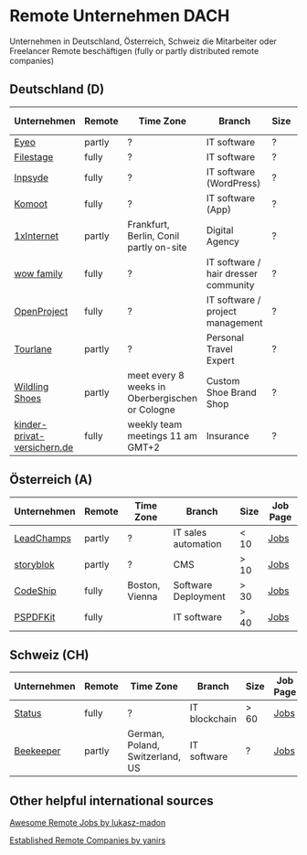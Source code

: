 # Remote Unternehmen DACH
Unternehmen in Deutschland, Österreich, Schweiz die Mitarbeiter oder Freelancer Remote beschäftigen (fully or partly distributed remote companies)

## Deutschland (D)
Unternehmen | Remote | Time Zone | Branch | Size | Job Page
--- | ---| --- | --- | --- | ---
[Eyeo](https://eyeo.com) | partly | ? | IT software | ? | [Jobs](https://eyeo.com/jobs/#!/available_positions)
[Filestage](https://filestage.io) | fully | ? | IT software | ? | [Jobs](https://help.filestage.io/en/articles/1459635-open-positions)
[Inpsyde](https://inpsyde.com) | fully | ? | IT software (WordPress) | ? | [Jobs](https://inpsyde.com/remote-jobs/)
[Komoot](https://www.komoot.de) | fully | ? | IT software (App) | ? | [Jobs](https://www.komoot.de/jobs)
[1xInternet](https://www.1xinternet.de/de) | partly | Frankfurt, Berlin, Conil partly on-site | Digital Agency | ? | [Jobs](https://www.1xinternet.de/de/node/123)
[wow family](https://www.wowfamily.de) | fully | ? | IT software / hair dresser community | ? | [Jobs](https://www.wowfamily.de/career)
[OpenProject](https://www.openproject.org) | fully | ? | IT software / project management | ? | [Jobs](https://www.openproject.org/career)
[Tourlane](https://www.tourlane.com) | partly | ? | Personal Travel Expert | ? | [Jobs](https://careers.tourlane.com)
[Wildling Shoes](https://www.wildling.shoes/) | partly | meet every 8 weeks in Oberbergischen or Cologne | Custom Shoe Brand Shop | ? | [Jobs](https://www.wildling.shoes/pages/jobs)
[kinder-privat-versichern.de](https://www.kinder-privat-versichern.de) | fully | weekly team meetings 11 am GMT+2 | Insurance | ? | [Jobs](https://www.kinder-privat-versichern.de/jobs/)




## Österreich (A)
Unternehmen | Remote | Time Zone | Branch | Size | Job Page
--- | ---| --- | --- | --- | ---
[LeadChamps](https://leadchamps.co) | partly | ? | IT sales automation | < 10 | [Jobs](#)
[storyblok](https://www.storyblok.com) | partly | ? | CMS | > 10 | [Jobs](https://www.storyblok.com/jobs)
[CodeShip](https://codeship.com) | fully | Boston, Vienna | Software Deployment | > 30 | [Jobs](https://codeship.com/jobs)
[PSPDFKit](https://pspdfkit.com) | fully | | IT software | > 40 | [Jobs](https://pspdfkit.com/careers/)



## Schweiz (CH)
Unternehmen | Remote | Time Zone | Branch | Size | Job Page
--- | ---| --- | --- | --- | ---
[Status](https://status.im) | fully | ? | IT blockchain | > 60 | [Jobs](https://status.im/contribute/open_positions.html)
[Beekeeper](https://www.beekeeper.io/de) | partly | German, Poland, Switzerland, US| IT software | ? | [Jobs](https://www.beekeeper.io/en/company/jobs)


## Other helpful international sources
[Awesome Remote Jobs by lukasz-madon](https://github.com/lukasz-madon/awesome-remote-job)

[Established Remote Companies by yanirs](https://github.com/yanirs/established-remote)



